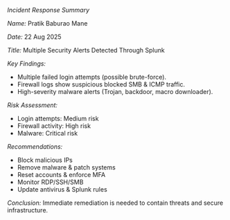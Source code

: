 *Incident Response Summary*

*Name:* Pratik Baburao Mane

*Date:* 22 Aug 2025

*Title:* Multiple Security Alerts Detected Through Splunk

*Key Findings:*

* Multiple failed login attempts (possible brute-force).
* Firewall logs show suspicious blocked SMB & ICMP traffic.
* High-severity malware alerts (Trojan, backdoor, macro downloader).

*Risk Assessment:*

* Login attempts: Medium risk
* Firewall activity: High risk
* Malware: Critical risk

*Recommendations:*

* Block malicious IPs
* Remove malware & patch systems
* Reset accounts & enforce MFA
* Monitor RDP/SSH/SMB
* Update antivirus & Splunk rules

*Conclusion:*
Immediate remediation is needed to contain threats and secure infrastructure.
